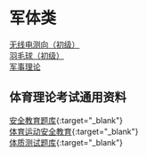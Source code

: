 # 军体类

[无线电测向（初级）](./radio_direction_finding.md)<br/>
[羽毛球（初级）](./badminton.md)<br/>
[军事理论](./military_theory.md)

## 体育理论考试通用资料

[安全教育题库](../../file/PE/PE_doc1.pdf){:target="_blank"}<br/>
[体育运动安全教育](../../file/PE/PE_doc2.pdf){:target="_blank"}<br/>
[体质测试题库](../../file/PE/PE_doc3.pdf){:target="_blank"}
